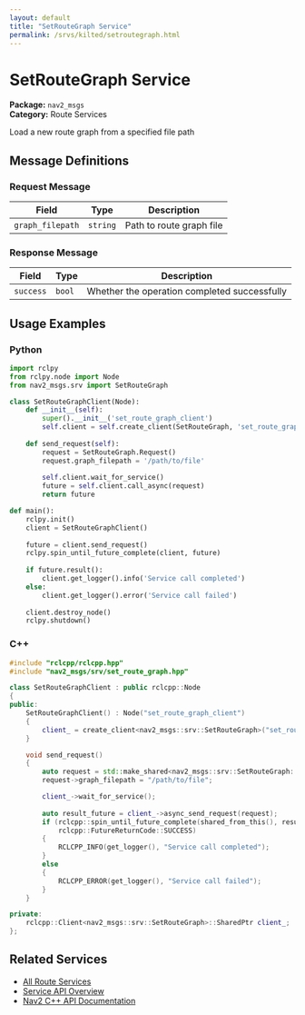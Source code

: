 ```yaml
---
layout: default
title: "SetRouteGraph Service"
permalink: /srvs/kilted/setroutegraph.html
---
```


# SetRouteGraph Service

**Package:** `nav2_msgs`  
**Category:** Route Services

Load a new route graph from a specified file path

## Message Definitions

### Request Message

| Field | Type | Description |
|-------|------|-------------|
| `graph_filepath` | `string` | Path to route graph file |


### Response Message

| Field | Type | Description |
|-------|------|-------------|
| `success` | `bool` | Whether the operation completed successfully |



## Usage Examples

### Python

```python
import rclpy
from rclpy.node import Node
from nav2_msgs.srv import SetRouteGraph

class SetRouteGraphClient(Node):
    def __init__(self):
        super().__init__('set_route_graph_client')
        self.client = self.create_client(SetRouteGraph, 'set_route_graph')
        
    def send_request(self):
        request = SetRouteGraph.Request()
        request.graph_filepath = '/path/to/file'
        
        self.client.wait_for_service()
        future = self.client.call_async(request)
        return future

def main():
    rclpy.init()
    client = SetRouteGraphClient()
    
    future = client.send_request()
    rclpy.spin_until_future_complete(client, future)
    
    if future.result():
        client.get_logger().info('Service call completed')
    else:
        client.get_logger().error('Service call failed')
        
    client.destroy_node()
    rclpy.shutdown()
```

### C++

```cpp
#include "rclcpp/rclcpp.hpp"
#include "nav2_msgs/srv/set_route_graph.hpp"

class SetRouteGraphClient : public rclcpp::Node
{
public:
    SetRouteGraphClient() : Node("set_route_graph_client")
    {
        client_ = create_client<nav2_msgs::srv::SetRouteGraph>("set_route_graph");
    }

    void send_request()
    {
        auto request = std::make_shared<nav2_msgs::srv::SetRouteGraph::Request>();
        request->graph_filepath = "/path/to/file";

        client_->wait_for_service();
        
        auto result_future = client_->async_send_request(request);
        if (rclcpp::spin_until_future_complete(shared_from_this(), result_future) ==
            rclcpp::FutureReturnCode::SUCCESS)
        {
            RCLCPP_INFO(get_logger(), "Service call completed");
        }
        else
        {
            RCLCPP_ERROR(get_logger(), "Service call failed");
        }
    }

private:
    rclcpp::Client<nav2_msgs::srv::SetRouteGraph>::SharedPtr client_;
};
```

## Related Services

- [All Route Services](/srvs/kilted/index.html#route-services)
- [Service API Overview](/srvs/kilted/index.html)
- [Nav2 C++ API Documentation](/kilted/html/index.html)
